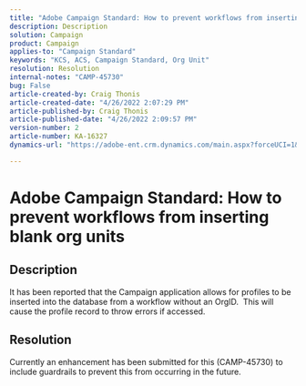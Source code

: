 ```yaml
---
title: "Adobe Campaign Standard: How to prevent workflows from inserting blank org units"
description: Description
solution: Campaign
product: Campaign
applies-to: "Campaign Standard"
keywords: "KCS, ACS, Campaign Standard, Org Unit"
resolution: Resolution
internal-notes: "CAMP-45730"
bug: False
article-created-by: Craig Thonis
article-created-date: "4/26/2022 2:07:29 PM"
article-published-by: Craig Thonis
article-published-date: "4/26/2022 2:09:57 PM"
version-number: 2
article-number: KA-16327
dynamics-url: "https://adobe-ent.crm.dynamics.com/main.aspx?forceUCI=1&pagetype=entityrecord&etn=knowledgearticle&id=42330533-6ac5-ec11-a7b6-0022480a138b"

---
```

# Adobe Campaign Standard: How to prevent workflows from inserting blank org units

## Description


It has been reported that the Campaign application allows for profiles to be inserted into the database from a workflow without an OrgID.  This will cause the profile record to throw errors if accessed.


## Resolution


Currently an enhancement has been submitted for this (CAMP-45730) to include guardrails to prevent this from occurring in the future.
